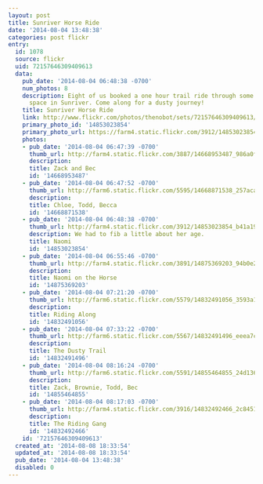 ```yaml
---
layout: post
title: Sunriver Horse Ride
date: '2014-08-04 13:48:38'
categories: post flickr
entry:
  id: 1078
  source: flickr
  uid: 72157646309409613
  data:
    pub_date: '2014-08-04 06:48:38 -0700'
    num_photos: 8
    description: Eight of us booked a one hour trail ride through some of the open
      space in Sunriver. Come along for a dusty journey!
    title: Sunriver Horse Ride
    link: http://www.flickr.com/photos/thenobot/sets/72157646309409613/
    primary_photo_id: '14853023854'
    primary_photo_url: https://farm4.static.flickr.com/3912/14853023854_b41a198b9e_m.jpg
    photos:
    - pub_date: '2014-08-04 06:47:39 -0700'
      thumb_url: http://farm4.static.flickr.com/3887/14668953487_986a0fcdff_s.jpg
      description: 
      title: Zack and Bec
      id: '14668953487'
    - pub_date: '2014-08-04 06:47:52 -0700'
      thumb_url: http://farm6.static.flickr.com/5595/14668871538_257aca7c9f_s.jpg
      description: 
      title: Chloe, Todd, Becca
      id: '14668871538'
    - pub_date: '2014-08-04 06:48:38 -0700'
      thumb_url: http://farm4.static.flickr.com/3912/14853023854_b41a198b9e_s.jpg
      description: We had to fib a little about her age.
      title: Naomi
      id: '14853023854'
    - pub_date: '2014-08-04 06:55:46 -0700'
      thumb_url: http://farm4.static.flickr.com/3891/14875369203_94b0e26b78_s.jpg
      description: 
      title: Naomi on the Horse
      id: '14875369203'
    - pub_date: '2014-08-04 07:21:20 -0700'
      thumb_url: http://farm6.static.flickr.com/5579/14832491056_3593a1ce88_s.jpg
      description: 
      title: Riding Along
      id: '14832491056'
    - pub_date: '2014-08-04 07:33:22 -0700'
      thumb_url: http://farm6.static.flickr.com/5567/14832491496_eeea7c0020_s.jpg
      description: 
      title: The Dusty Trail
      id: '14832491496'
    - pub_date: '2014-08-04 08:16:24 -0700'
      thumb_url: http://farm6.static.flickr.com/5591/14855464855_24d136520f_s.jpg
      description: 
      title: Zack, Brownie, Todd, Bec
      id: '14855464855'
    - pub_date: '2014-08-04 08:17:03 -0700'
      thumb_url: http://farm4.static.flickr.com/3916/14832492466_2c8451d2f6_s.jpg
      description: 
      title: The Riding Gang
      id: '14832492466'
    id: '72157646309409613'
  created_at: '2014-08-08 18:33:54'
  updated_at: '2014-08-08 18:33:54'
  pub_date: '2014-08-04 13:48:38'
  disabled: 0
---
```

